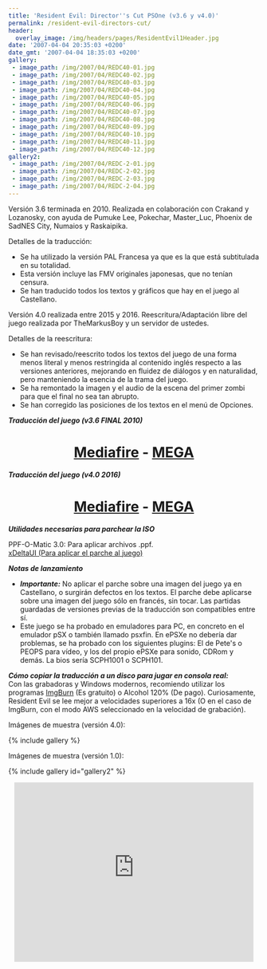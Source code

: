 ```yaml
---
title: 'Resident Evil: Director''s Cut PSOne (v3.6 y v4.0)'
permalink: /resident-evil-directors-cut/
header:
  overlay_image: /img/headers/pages/ResidentEvil1Header.jpg
date: '2007-04-04 20:35:03 +0200'
date_gmt: '2007-04-04 18:35:03 +0200'
gallery:
 - image_path: /img/2007/04/REDC40-01.jpg
 - image_path: /img/2007/04/REDC40-02.jpg
 - image_path: /img/2007/04/REDC40-03.jpg
 - image_path: /img/2007/04/REDC40-04.jpg
 - image_path: /img/2007/04/REDC40-05.jpg
 - image_path: /img/2007/04/REDC40-06.jpg
 - image_path: /img/2007/04/REDC40-07.jpg
 - image_path: /img/2007/04/REDC40-08.jpg
 - image_path: /img/2007/04/REDC40-09.jpg
 - image_path: /img/2007/04/REDC40-10.jpg
 - image_path: /img/2007/04/REDC40-11.jpg
 - image_path: /img/2007/04/REDC40-12.jpg
gallery2:
 - image_path: /img/2007/04/REDC-2-01.jpg
 - image_path: /img/2007/04/REDC-2-02.jpg
 - image_path: /img/2007/04/REDC-2-03.jpg
 - image_path: /img/2007/04/REDC-2-04.jpg
---
```

Versión 3.6 terminada en 2010. Realizada en colaboración con Crakand y Lozanosky, 
con ayuda de Pumuke Lee, Pokechar, Master_Luc, Phoenix de SadNES City, Numaios y 
Raskaipika.

Detalles de la traducción:  
- Se ha utilizado la versión PAL Francesa ya que es la que está subtitulada en su 
totalidad.  
- Esta versión incluye las FMV originales japonesas, que no tenían censura.  
- Se han traducido todos los textos y gráficos que hay en el juego al Castellano.

Versión 4.0 realizada entre 2015 y 2016. Reescritura/Adaptación libre del juego 
realizada por TheMarkusBoy y un servidor de ustedes.

Detalles de la reescritura:  
- Se han revisado/reescrito todos los textos del juego de una forma menos literal 
y menos restringida al contenido inglés respecto a las versiones anteriores, mejorando 
en fluidez de diálogos y en naturalidad, pero manteniendo la esencia de la trama del juego.  
- Se ha remontado la imagen y el audio de la escena del primer zombi para que el final 
no sea tan abrupto.  
- Se han corregido las posiciones de los textos en el menú de Opciones.

_**Traducción del juego (v3.6 FINAL 2010)**_

<h1 style="text-align: center;"><strong><a href="http://www.mediafire.com/download/69o596om2xde00a/REDC-V36.rar">Mediafire</a> - <a href="https://mega.nz/#!IBUAkLRA!MBRMMFKk2DKND6GxVbel8dZnDRXsK059igCXZQeiZq0">MEGA</a></strong></h1>

_**Traducción del juego (v4.0 2016)**_

<h1 style="text-align: center;"><strong><a href="http://www.mediafire.com/download/026swg0b4prpzw3/REDC-V40.7z">Mediafire</a> - <a href="https://mega.nz/#!URUDhIZQ!OOreSOXDSE9Vp6KI6iZ_vnRZyXm3wUdCDvJmUEMnuAE">MEGA</a></strong></h1>

_**Utilidades necesarias para parchear la ISO**_

PPF-O-Matic 3.0: Para aplicar archivos .ppf.  
[xDeltaUI (Para aplicar el parche al juego)](http://www.romhacking.net/utilities/598/)

_**Notas de lanzamiento**_  
- _**Importante:**_ No aplicar el parche sobre una imagen del juego ya en Castellano, 
o surgirán defectos en los textos. El parche debe aplicarse sobre una imagen del juego 
sólo en francés, sin tocar. Las partidas guardadas de versiones previas de la traducción 
son compatibles entre sí.  
- Este juego se ha probado en emuladores para PC, en concreto en el emulador pSX o también 
llamado psxfin. En ePSXe no debería dar problemas, se ha probado con los siguientes plugins: 
El de Pete's o PEOPS para vídeo, y los del propio ePSXe para sonido, CDRom y demás. La bios 
sería SCPH1001 o SCPH101.

_**Cómo copiar la traducción a un disco para jugar en consola real:**_  
Con las grabadoras y Windows modernos, recomiendo utilizar los programas [ImgBurn](http://www.imgburn.com/) 
(Es gratuito) o Alcohol 120% (De pago). Curiosamente, Resident Evil se lee mejor a velocidades 
superiores a 16x (O en el caso de ImgBurn, con el modo AWS seleccionado en la velocidad de grabación).

Imágenes de muestra (versión 4.0):

{% include gallery %}

Imágenes de muestra (versión 1.0):

{% include gallery id="gallery2" %}

<p style="text-align: center;"><iframe src="https://www.youtube-nocookie.com/embed/vUU2Ll6ma0I?rel=0" width="480" height="360" frameborder="0" allowfullscreen="allowfullscreen"></iframe></p>
